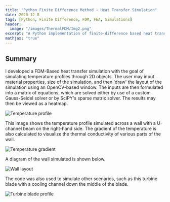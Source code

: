 ```yaml
---
title: "Python Finite Difference Method - Heat Transfer Simulation"
date: 2020-12-8
tags: [Python, Finite Difference, FDM, FEA, Simulations]
header:
  image: "/images/ThermalFDM/Img2.png"
excerpt: "A Python implementation of finite-difference based heat transfer simulation"
mathjax: "true"
---
```


## Summary

I developed a FDM-Based heat transfer simulation with the goal of simulating temperature profiles through 2D objects. The user may input material properties, size of the simulation, and then 'draw' the layout of the simulation using an OpenCV-based window. The inputs are then formulated into a matrix of equations, which are solved either by use of a custom Gauss-Seidel solver or by SciPY's sparse matrix solver. The results may then be viewed as a heatmap. 

<img src="{{ site.url }}{{ site.baseurl }}/images/ThermalFDM/Img1.png" alt="Temperature profile">

This image shows the temperature profile simulated across a wall with a U-channel beam on the right-hand side. The gradient of the temperature is also calculated to visualize the thermal conductivity of various parts of the wall. 

<img src="{{ site.url }}{{ site.baseurl }}/images/ThermalFDM/Img3.png" alt="Temperature gradient">

A diagram of the wall simulated is shown below. 

<img src="{{ site.url }}{{ site.baseurl }}/images/ThermalFDM/Img4.png" alt="Wall layout">

The code was also used to simulate other scenarios, such as this turbine blade with a cooling channel down the middle of the blade. 

<img src="{{ site.url }}{{ site.baseurl }}/images/ThermalFDM/Img1.png" alt="Turbine blade profile">


